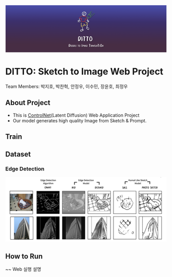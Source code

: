 <img src="https://github.com/devch1013/YAICON-Ditto/blob/main/imgs/DITTO.png" width = "900" >


# DITTO: Sketch to Image Web Project

Team Members: 박지호, 박찬혁, 안정우, 이수민, 장윤호, 최정우

## About Project

- This is [ControlNet](https://github.com/lllyasviel/ControlNet)(Latent Diffusion) Web Application Project
- Our model generates high quality Image from Sketch & Prompt.



## Train

## Dataset

### Edge Detection

<img src = "https://github.com/devch1013/YAICON-Ditto/blob/main/imgs/edgedetect1.png">







## How to Run
~~ Web 실행 설명 
